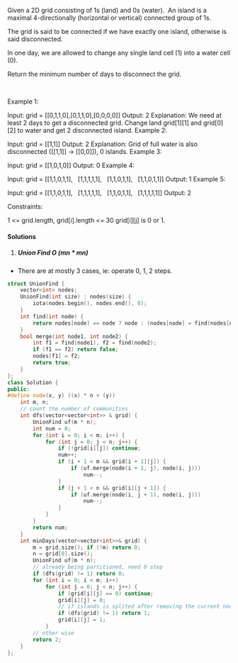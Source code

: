 Given a 2D grid consisting of 1s (land) and 0s (water).  An island is a maximal 4-directionally (horizontal or vertical) connected group of 1s.

The grid is said to be connected if we have exactly one island, otherwise is said disconnected.

In one day, we are allowed to change any single land cell (1) into a water cell (0).

Return the minimum number of days to disconnect the grid.

 

Example 1:



Input: grid = [[0,1,1,0],[0,1,1,0],[0,0,0,0]]
Output: 2
Explanation: We need at least 2 days to get a disconnected grid.
Change land grid[1][1] and grid[0][2] to water and get 2 disconnected island.
Example 2:

Input: grid = [[1,1]]
Output: 2
Explanation: Grid of full water is also disconnected ([[1,1]] -> [[0,0]]), 0 islands.
Example 3:

Input: grid = [[1,0,1,0]]
Output: 0
Example 4:

Input: grid = [[1,1,0,1,1],
               [1,1,1,1,1],
               [1,1,0,1,1],
               [1,1,0,1,1]]
Output: 1
Example 5:

Input: grid = [[1,1,0,1,1],
               [1,1,1,1,1],
               [1,1,0,1,1],
               [1,1,1,1,1]]
Output: 2
 

Constraints:

1 <= grid.length, grid[i].length <= 30
grid[i][j] is 0 or 1.

#### Solutions

1. ##### Union Find O (mn * mn)

- There are at mostly 3 cases, ie: operate 0, 1, 2 steps.

```cpp
struct UnionFind {
    vector<int> nodes;
    UnionFind(int size) : nodes(size) {
        iota(nodes.begin(), nodes.end(), 0);
    }
    int find(int node) {
        return nodes[node] == node ? node : (nodes[node] = find(nodes[node]));
    }
    bool merge(int node1, int node2) {
        int f1 = find(node1), f2 = find(node2);
        if (f1 == f2) return false;
        nodes[f1] = f2;
        return true;
    }
};
class Solution {
public:
#define node(x, y) ((x) * n + (y))
    int m, n;
    // count the number of communities
    int dfs(vector<vector<int>> & grid) {
        UnionFind uf(m * n);
        int num = 0;
        for (int i = 0; i < m; i++) {
            for (int j = 0; j < n; j++) {
                if (!grid[i][j]) continue;
                num++;
                if (i + 1 < m && grid[i + 1][j]) {
                    if (uf.merge(node(i + 1, j), node(i, j)))
                        num--;
                }
                if (j + 1 < n && grid[i][j + 1]) {
                    if (uf.merge(node(i, j + 1), node(i, j)))
                        num--;
                }
            }
        }
        return num;
    }
    int minDays(vector<vector<int>>& grid) {
        m = grid.size(); if (!m) return 0;
        n = grid[0].size();
        UnionFind uf(m * n);
        // already being partitioned, need 0 step
        if (dfs(grid) != 1) return 0;
        for (int i = 0; i < m; i++)
            for (int j = 0; j < n; j++) {
                if (grid[i][j] == 0) continue;
                grid[i][j] = 0;
                // if islands is splited after removing the current node
                if (dfs(grid) != 1) return 1;
                grid[i][j] = 1;
            }
        // other wise
        return 2;
    }
};

```